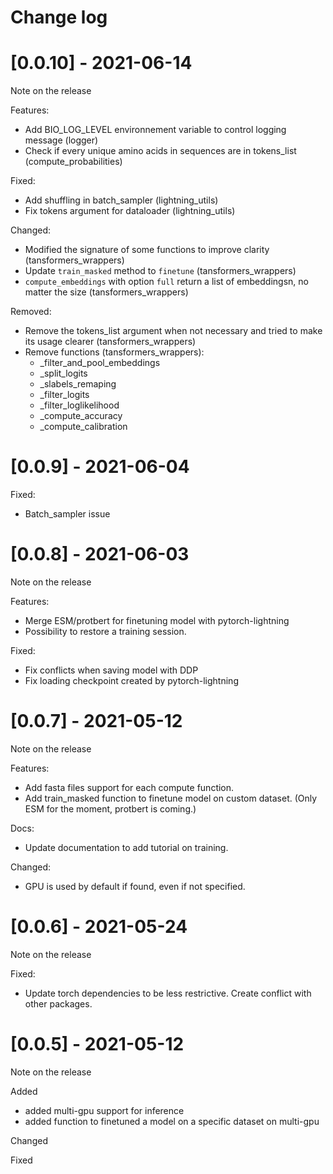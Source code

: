# Change log

# [0.0.10] - 2021-06-14
Note on the release

Features:
 - Add BIO_LOG_LEVEL environnement variable to control logging message (logger)
 - Check if every unique amino acids in sequences are in tokens_list (compute_probabilities)

Fixed:
 - Add shuffling in batch_sampler (lightning_utils)
 - Fix tokens argument for dataloader (lightning_utils)

Changed:
 - Modified the signature of some functions to improve clarity (tansformers_wrappers)
 - Update `train_masked` method to `finetune` (tansformers_wrappers)
 - `compute_embeddings` with option `full` return a list of embeddingsn, no matter the size (tansformers_wrappers)

Removed:
 - Remove the tokens_list argument when not necessary and tried to make its usage clearer (tansformers_wrappers)
 - Remove functions (tansformers_wrappers):
    - _filter_and_pool_embeddings
    - _split_logits
    -  _slabels_remaping
    - _filter_logits
    -  _filter_loglikelihood
    - _compute_accuracy
    - _compute_calibration


# [0.0.9] - 2021-06-04

Fixed:
 - Batch_sampler issue

# [0.0.8] - 2021-06-03
Note on the release

Features:
 - Merge ESM/protbert for finetuning model with pytorch-lightning
 - Possibility to restore a training session.

Fixed:
 - Fix conflicts when saving model with DDP
 - Fix loading checkpoint created by pytorch-lightning


# [0.0.7] - 2021-05-12
Note on the release

Features:
 - Add fasta files support for each compute function.
 - Add train_masked function to finetune model on custom dataset. (Only ESM for the moment, protbert is coming.)

Docs:
 - Update documentation to add tutorial on training.

Changed:
 - GPU is used by default if found, even if not specified.

# [0.0.6] - 2021-05-24
Note on the release

Fixed:
 - Update torch dependencies to be less restrictive. Create conflict with other packages.

# [0.0.5] - 2021-05-12

Note on the release

Added
 - added multi-gpu support for inference
 - added function to finetuned a model on a specific dataset on multi-gpu

Changed

Fixed
